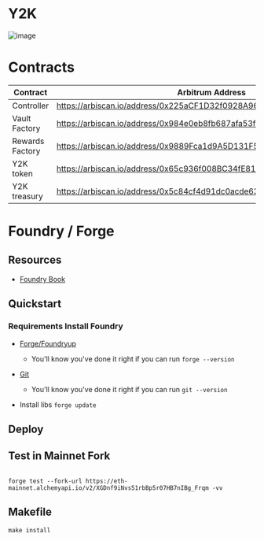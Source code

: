 # Y2K

![image](https://user-images.githubusercontent.com/15989933/168874410-a2ce1798-8d72-4fce-a6ba-b61d4303a3e9.png)

# Contracts

| Contract        | Arbitrum Address                                                       |
| --------------- | ---------------------------------------------------------------------- |
| Controller      | https://arbiscan.io/address/0x225aCF1D32f0928A96E49E6110abA1fdf777C85f |
| Vault Factory   | https://arbiscan.io/address/0x984e0eb8fb687afa53fc8b33e12e04967560e092 |
| Rewards Factory | https://arbiscan.io/address/0x9889Fca1d9A5D131F5d4306a2BC2F293cAfAd2F3 |
| Y2K token       | https://arbiscan.io/address/0x65c936f008BC34fE819bce9Fa5afD9dc2d49977f |
| Y2K treasury    | https://arbiscan.io/address/0x5c84cf4d91dc0acde638363ec804792bb2108258 |

# Foundry / Forge

## Resources

- [Foundry Book](https://book.getfoundry.sh/index.html)

## Quickstart

### Requirements Install Foundry

- [Forge/Foundryup](https://github.com/gakonst/foundry#installation)

  - You'll know you've done it right if you can run `forge --version`

- [Git](https://git-scm.com/book/en/v2/Getting-Started-Installing-Git)

  - You'll know you've done it right if you can run `git --version`

- Install libs
  `forge update`

## Deploy

## Test in Mainnet Fork

```

forge test --fork-url https://eth-mainnet.alchemyapi.io/v2/XGDnf9iNvs51rbBp5r07HB7nIBg_Frqm -vv

```

## Makefile

```
make install
```

